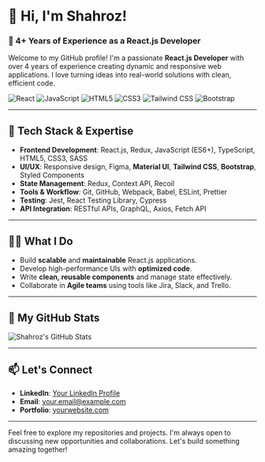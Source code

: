 # 👋 Hi, I'm Shahroz!

### 🚀 4+ Years of Experience as a React.js Developer

Welcome to my GitHub profile! I'm a passionate **React.js Developer** with over 4 years of experience creating dynamic and responsive web applications. I love turning ideas into real-world solutions with clean, efficient code.

![React](https://img.shields.io/badge/React-20232A?style=for-the-badge&logo=react&logoColor=61DAFB)
![JavaScript](https://img.shields.io/badge/JavaScript-F7DF1E?style=for-the-badge&logo=javascript&logoColor=black)
![HTML5](https://img.shields.io/badge/HTML5-E34F26?style=for-the-badge&logo=html5&logoColor=white)
![CSS3](https://img.shields.io/badge/CSS3-1572B6?style=for-the-badge&logo=css3&logoColor=white)
![Tailwind CSS](https://img.shields.io/badge/TailwindCSS-38B2AC?style=for-the-badge&logo=tailwind-css&logoColor=white)
![Bootstrap](https://img.shields.io/badge/Bootstrap-7952B3?style=for-the-badge&logo=bootstrap&logoColor=white)

---

## 🔧 Tech Stack & Expertise

- **Frontend Development**: React.js, Redux, JavaScript (ES6+), TypeScript, HTML5, CSS3, SASS
- **UI/UX**: Responsive design, Figma, **Material UI**, **Tailwind CSS**, **Bootstrap**, Styled Components
- **State Management**: Redux, Context API, Recoil
- **Tools & Workflow**: Git, GitHub, Webpack, Babel, ESLint, Prettier
- **Testing**: Jest, React Testing Library, Cypress
- **API Integration**: RESTful APIs, GraphQL, Axios, Fetch API

---

## 🧑‍💻 What I Do

- Build **scalable** and **maintainable** React.js applications.
- Develop high-performance UIs with **optimized code**.
- Write **clean, reusable components** and manage state effectively.
- Collaborate in **Agile teams** using tools like Jira, Slack, and Trello.

---

## 🌟 My GitHub Stats

![Shahroz's GitHub Stats](https://github-readme-stats.vercel.app/api?username=shahrozdeveloper&show_icons=true&theme=radical)

---

## 📫 Let's Connect

- **LinkedIn**: [Your LinkedIn Profile](https://www.linkedin.com/in/yourprofile)
- **Email**: [your.email@example.com](mailto:your.email@example.com)
- **Portfolio**: [yourwebsite.com](https://www.yourwebsite.com)

---

Feel free to explore my repositories and projects. I'm always open to discussing new opportunities and collaborations. Let's build something amazing together!
